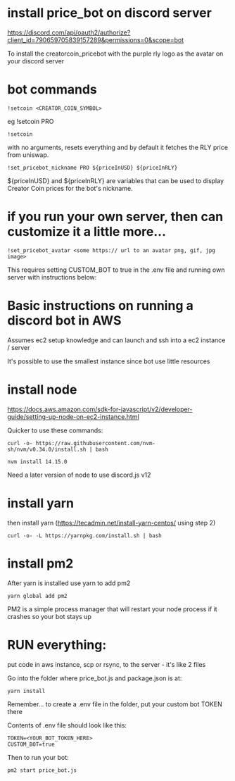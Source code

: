 # install price_bot on discord server

https://discord.com/api/oauth2/authorize?client_id=790659705839157289&permissions=0&scope=bot

To install the creatorcoin_pricebot with the purple rly logo as the avatar on your discord server

# bot commands

```!setcoin <CREATOR_COIN_SYMBOL>```

eg !setcoin PRO

```!setcoin```

with no arguments, resets everything and by default it fetches the RLY price from uniswap.

```!set_pricebot_nickname PRO ${priceInUSD} ${priceInRLY}```

${priceInUSD} and ${priceInRLY} are variables that can be used to display Creator Coin prices for the bot's nickname.

# if you run your own server, then can customize it a little more... 

```!set_pricebot_avatar <some https:// url to an avatar png, gif, jpg image>```

This requires setting CUSTOM_BOT to true in the .env file and running own server with instructions below:

# Basic instructions on running a discord bot in AWS 

Assumes ec2 setup knowledge and can launch and ssh into a ec2 instance / server

It's possible to use the smallest instance since bot use little resources

# install node

https://docs.aws.amazon.com/sdk-for-javascript/v2/developer-guide/setting-up-node-on-ec2-instance.html

Quicker to use these commands:

```curl -o- https://raw.githubusercontent.com/nvm-sh/nvm/v0.34.0/install.sh | bash```

```nvm install 14.15.0```

Need a later version of node to use discord.js v12

# install yarn

then install yarn (https://tecadmin.net/install-yarn-centos/ using step 2)

```curl -o- -L https://yarnpkg.com/install.sh | bash```

# install pm2 

After yarn is installed use yarn to add pm2

```yarn global add pm2```

PM2 is a simple process manager that will restart your node process if it crashes so your bot stays up

# RUN everything:

put code in aws instance, scp or rsync, to the server - it's like 2 files

Go into the folder where price_bot.js and package.json is at:

```yarn install```

Remember... to create a .env file in the folder, put your custom bot TOKEN there

Contents of .env file should look like this:
```
TOKEN=<YOUR_BOT_TOKEN_HERE>
CUSTOM_BOT=true
```
Then to run your bot: 

```pm2 start price_bot.js``` 

